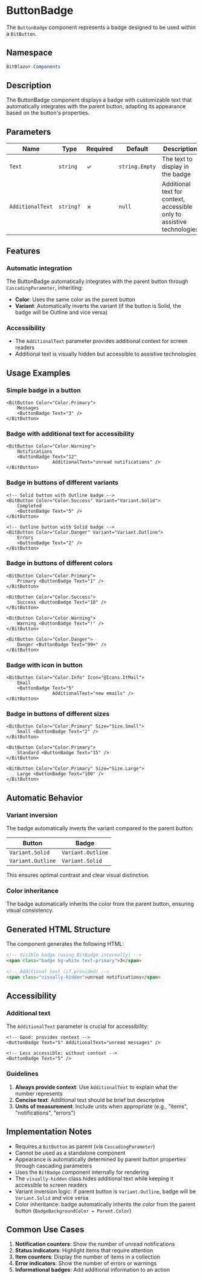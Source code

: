 # ButtonBadge

The `ButtonBadge` component represents a badge designed to be used within a `BitButton`.

## Namespace

```csharp
BitBlazor.Components
```

## Description

The ButtonBadge component displays a badge with customizable text that automatically integrates with the parent button, adapting its appearance based on the button's properties.

## Parameters

| Name | Type | Required | Default | Description |
|------|------|----------|---------|-------------|
| `Text` | `string` | ✓ | `string.Empty` | The text to display in the badge |
| `AdditionalText` | `string?` | ✗ | `null` | Additional text for context, accessible only to assistive technologies |

## Features

### Automatic integration
The ButtonBadge automatically integrates with the parent button through `CascadingParameter`, inheriting:
- **Color**: Uses the same color as the parent button
- **Variant**: Automatically inverts the variant (if the button is Solid, the badge will be Outline and vice versa)

### Accessibility
- The `AdditionalText` parameter provides additional context for screen readers
- Additional text is visually hidden but accessible to assistive technologies

## Usage Examples

### Simple badge in a button

```razor
<BitButton Color="Color.Primary">
    Messages
    <ButtonBadge Text="3" />
</BitButton>
```

### Badge with additional text for accessibility

```razor
<BitButton Color="Color.Warning">
    Notifications
    <ButtonBadge Text="12" 
                 AdditionalText="unread notifications" />
</BitButton>
```

### Badge in buttons of different variants

```razor
<!-- Solid button with Outline badge -->
<BitButton Color="Color.Success" Variant="Variant.Solid">
    Completed
    <ButtonBadge Text="5" />
</BitButton>

<!-- Outline button with Solid badge -->
<BitButton Color="Color.Danger" Variant="Variant.Outline">
    Errors
    <ButtonBadge Text="2" />
</BitButton>
```

### Badge in buttons of different colors

```razor
<BitButton Color="Color.Primary">
    Primary <ButtonBadge Text="1" />
</BitButton>

<BitButton Color="Color.Success">
    Success <ButtonBadge Text="10" />
</BitButton>

<BitButton Color="Color.Warning">
    Warning <ButtonBadge Text="!" />
</BitButton>

<BitButton Color="Color.Danger">
    Danger <ButtonBadge Text="99+" />
</BitButton>
```

### Badge with icon in button

```razor
<BitButton Color="Color.Info" Icon="@Icons.ItMail">
    Email
    <ButtonBadge Text="5" 
                 AdditionalText="new emails" />
</BitButton>
```

### Badge in buttons of different sizes

```razor
<BitButton Color="Color.Primary" Size="Size.Small">
    Small <ButtonBadge Text="2" />
</BitButton>

<BitButton Color="Color.Primary">
    Standard <ButtonBadge Text="15" />
</BitButton>

<BitButton Color="Color.Primary" Size="Size.Large">
    Large <ButtonBadge Text="100" />
</BitButton>
```

## Automatic Behavior

### Variant inversion
The badge automatically inverts the variant compared to the parent button:

| Button | Badge |
|--------|-------|
| `Variant.Solid` | `Variant.Outline` |
| `Variant.Outline` | `Variant.Solid` |

This ensures optimal contrast and clear visual distinction.

### Color inheritance
The badge automatically inherits the color from the parent button, ensuring visual consistency.

## Generated HTML Structure

The component generates the following HTML:

```html
<!-- Visible badge (using BitBadge internally) -->
<span class="badge bg-white text-primary">3</span>

<!-- Additional text (if provided) -->
<span class="visually-hidden">unread notifications</span>
```

## Accessibility

### Additional text
The `AdditionalText` parameter is crucial for accessibility:

```razor
<!-- Good: provides context -->
<ButtonBadge Text="5" AdditionalText="unread messages" />

<!-- Less accessible: without context -->
<ButtonBadge Text="5" />
```

### Guidelines
1. **Always provide context**: Use `AdditionalText` to explain what the number represents
2. **Concise text**: Additional text should be brief but descriptive
3. **Units of measurement**: Include units when appropriate (e.g., "items", "notifications", "errors")

## Implementation Notes

- Requires a `BitButton` as parent (via `CascadingParameter`)
- Cannot be used as a standalone component
- Appearance is automatically determined by parent button properties through cascading parameters
- Uses the `BitBadge` component internally for rendering
- The `visually-hidden` class hides additional text while keeping it accessible to screen readers
- Variant inversion logic: if parent button is `Variant.Outline`, badge will be `Variant.Solid` and vice versa
- Color inheritance: badge automatically inherits the color from the parent button (`BadgeBackgroundColor = Parent.Color`)

## Common Use Cases

1. **Notification counters**: Show the number of unread notifications
2. **Status indicators**: Highlight items that require attention
3. **Item counters**: Display the number of items in a collection
4. **Error indicators**: Show the number of errors or warnings
5. **Informational badges**: Add additional information to an action
